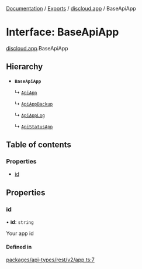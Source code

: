 [Documentation](../README.md) / [Exports](../modules.md) / [discloud.app](../modules/discloud_app.md) / BaseApiApp

# Interface: BaseApiApp

[discloud.app](../modules/discloud_app.md).BaseApiApp

## Hierarchy

- **`BaseApiApp`**

  ↳ [`ApiApp`](discloud_app.ApiApp.md)

  ↳ [`ApiAppBackup`](discloud_app.ApiAppBackup.md)

  ↳ [`ApiAppLog`](discloud_app.ApiAppLog.md)

  ↳ [`ApiStatusApp`](discloud_app.ApiStatusApp.md)

## Table of contents

### Properties

- [id](discloud_app.BaseApiApp.md#id)

## Properties

### id

• **id**: `string`

Your app id

#### Defined in

[packages/api-types/rest/v2/app.ts:7](https://github.com/discloud/discloud.app/blob/c6f50ea/packages/api-types/rest/v2/app.ts#L7)
